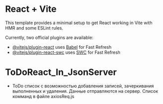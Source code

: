 # React + Vite

This template provides a minimal setup to get React working in Vite with HMR and some ESLint rules.

Currently, two official plugins are available:

- [@vitejs/plugin-react](https://github.com/vitejs/vite-plugin-react/blob/main/packages/plugin-react/README.md) uses [Babel](https://babeljs.io/) for Fast Refresh
- [@vitejs/plugin-react-swc](https://github.com/vitejs/vite-plugin-react-swc) uses [SWC](https://swc.rs/) for Fast Refresh

# ToDoReact_In_JsonServer

- ToDo список с возможностью добавления записей, зачеркивания выполненных и удаления. Данные отправляются на сервер. Список комманд в файле axiosReq.js
